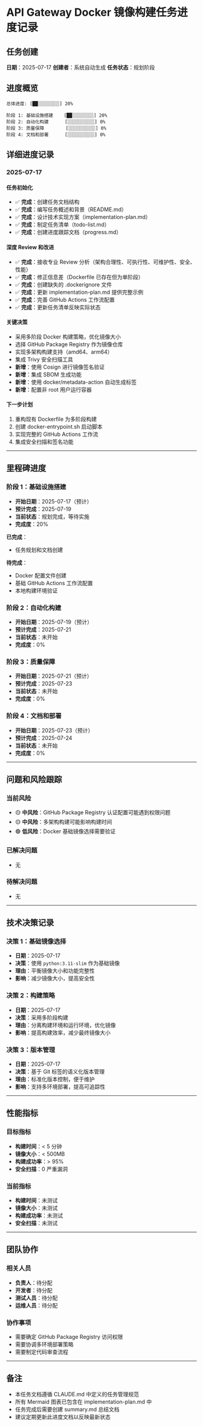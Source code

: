 # API Gateway Docker 镜像构建任务进度记录

## 任务创建

**日期**：2025-07-17
**创建者**：系统自动生成
**任务状态**：规划阶段

## 进度概览

```
总体进度: [██░░░░░░░░] 20%

阶段 1: 基础设施搭建    [██░░░░░░░░] 20%
阶段 2: 自动化构建      [░░░░░░░░░░] 0%
阶段 3: 质量保障        [░░░░░░░░░░] 0%
阶段 4: 文档和部署      [░░░░░░░░░░] 0%
```

## 详细进度记录

### 2025-07-17

#### 任务初始化
- ✅ **完成**：创建任务文档结构
- ✅ **完成**：编写任务概述和背景（README.md）
- ✅ **完成**：设计技术实现方案（implementation-plan.md）
- ✅ **完成**：制定任务清单（todo-list.md）
- ✅ **完成**：创建进度跟踪文档（progress.md）

#### 深度 Review 和改进
- ✅ **完成**：接收专业 Review 分析（架构合理性、可执行性、可维护性、安全、性能）
- ✅ **完成**：修正信息差（Dockerfile 已存在但为单阶段）
- ✅ **完成**：创建缺失的 .dockerignore 文件
- ✅ **完成**：更新 implementation-plan.md 提供完整示例
- ✅ **完成**：完善 GitHub Actions 工作流配置
- ✅ **完成**：更新任务清单反映实际状态

#### 关键决策
- 采用多阶段 Docker 构建策略，优化镜像大小
- 选择 GitHub Package Registry 作为镜像仓库
- 实现多架构构建支持（amd64、arm64）
- 集成 Trivy 安全扫描工具
- **新增**：使用 Cosign 进行镜像签名验证
- **新增**：集成 SBOM 生成功能
- **新增**：使用 docker/metadata-action 自动生成标签
- **新增**：配置非 root 用户运行容器

#### 下一步计划
1. 重构现有 Dockerfile 为多阶段构建
2. 创建 docker-entrypoint.sh 启动脚本
3. 实现完整的 GitHub Actions 工作流
4. 集成安全扫描和签名功能

---

## 里程碑进度

### 阶段 1：基础设施搭建
- **开始日期**：2025-07-17（预计）
- **预计完成**：2025-07-19
- **当前状态**：规划完成，等待实施
- **完成度**：20%

**已完成**：
- 任务规划和文档创建

**待完成**：
- Docker 配置文件创建
- 基础 GitHub Actions 工作流配置
- 本地构建环境验证

### 阶段 2：自动化构建
- **开始日期**：2025-07-19（预计）
- **预计完成**：2025-07-21
- **当前状态**：未开始
- **完成度**：0%

### 阶段 3：质量保障
- **开始日期**：2025-07-21（预计）
- **预计完成**：2025-07-23
- **当前状态**：未开始
- **完成度**：0%

### 阶段 4：文档和部署
- **开始日期**：2025-07-23（预计）
- **预计完成**：2025-07-24
- **当前状态**：未开始
- **完成度**：0%

---

## 问题和风险跟踪

### 当前风险
- 🟡 **中风险**：GitHub Package Registry 认证配置可能遇到权限问题
- 🟡 **中风险**：多架构构建可能影响构建时间
- 🟢 **低风险**：Docker 基础镜像选择需要验证

### 已解决问题
- 无

### 待解决问题
- 无

---

## 技术决策记录

### 决策 1：基础镜像选择
- **日期**：2025-07-17
- **决策**：使用 `python:3.11-slim` 作为基础镜像
- **理由**：平衡镜像大小和功能完整性
- **影响**：减少镜像大小，提高安全性

### 决策 2：构建策略
- **日期**：2025-07-17
- **决策**：采用多阶段构建
- **理由**：分离构建环境和运行环境，优化镜像
- **影响**：提高构建效率，减少最终镜像大小

### 决策 3：版本管理
- **日期**：2025-07-17
- **决策**：基于 Git 标签的语义化版本管理
- **理由**：标准化版本控制，便于维护
- **影响**：支持多环境部署，提高可追踪性

---

## 性能指标

### 目标指标
- **构建时间**：< 5 分钟
- **镜像大小**：< 500MB
- **构建成功率**：> 95%
- **安全扫描**：0 严重漏洞

### 当前指标
- **构建时间**：未测试
- **镜像大小**：未测试
- **构建成功率**：未测试
- **安全扫描**：未测试

---

## 团队协作

### 相关人员
- **负责人**：待分配
- **开发者**：待分配
- **测试人员**：待分配
- **运维人员**：待分配

### 协作事项
- 需要确定 GitHub Package Registry 访问权限
- 需要协调多环境部署策略
- 需要制定代码审查流程

---

## 备注

- 本任务文档遵循 CLAUDE.md 中定义的任务管理规范
- 所有 Mermaid 图表已包含在 implementation-plan.md 中
- 任务完成后需要创建 summary.md 总结文档
- 建议定期更新此进度文档以反映最新状态
